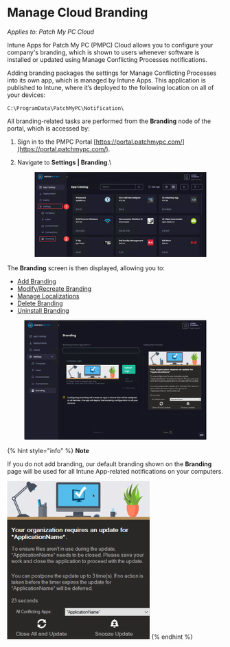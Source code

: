 # Manage Cloud Branding

_Applies to: Patch My PC Cloud_

Intune Apps for Patch My PC (PMPC) Cloud allows you to configure your company's branding, which is shown to users whenever software is installed or updated using Manage Conflicting Processes notifications.

Adding branding packages the settings for Manage Conflicting Processes into its own app, which is managed by Intune Apps. This application is published to Intune, where it’s deployed to the following location on all of your devices:

```
C:\ProgramData\PatchMyPC\Notification\
```

All branding-related tasks are performed from the **Branding** node of the portal, which is accessed by:

1. Sign in to the PMPC Portal [https://portal.patchmypc.com/](https://portal.patchmypc.com/).
2.  Navigate to **Settings | Branding**.\


    <figure><img src="../../../_images/gitbook/image%20%281477%29.png" alt="Navigating to “Settings | Branding”"><figcaption></figcaption></figure>

The **Branding** screen is then displayed, allowing you to:

* [Add Branding](add-cloud-branding.md)
* [Modify/Recreate Branding](modify-recreate-cloud-branding.md)
* [Manage Localizations](manage-localizations-in-cloud.md)
* [Delete Branding](delete-cloud-branding.md)
* [Uninstall Branding](uninstall-cloud-branding.md)

<figure><img src="../../../_images/gitbook/image%20%281478%29.png" alt="“Branding” screen"><figcaption></figcaption></figure>

{% hint style="info" %}
**Note**

If you do not add branding, our default branding shown on the **Branding** page will be used for all Intune App-related notifications on your computers.

![Default Intune Apps for Cloud branding](<../../../_images/gitbook/image%20%281479).png>)
{% endhint %}
